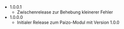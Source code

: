 - 1.0.0.1
    - Zwischenrelease zur Behebung kleinerer Fehler
- 1.0.0.0
    - Initialer Release zum Paizo-Modul mit Version 1.0.0
